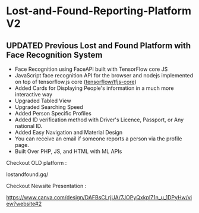 # Lost-and-Found-Reporting-Platform V2

## UPDATED Previous Lost and Found Platform with Face Recognition System


- Face Recognition using FaceAPI built with TensorFlow core JS
- JavaScript face recognition API for the browser and nodejs implemented on top of tensorflow.js core ([tensorflow/tfjs-core](https://github.com/tensorflow/tfjs))
- Added Cards for Displaying People's information in a much more interactive way
- Upgraded Tabled View
- Upgraded Searching Speed
- Added Person Specific Profiles
- Added ID verification method with Driver's Licence, Passport, or Any national ID.
- Added Easy Navigation and Material Design
- You can receive an email if someone reports a person via the profile page.
- Built Over PHP, JS, and HTML with ML APIs

Checkout OLD platform : 

lostandfound.gq/

Checkout Newsite Presentation :

https://www.canva.com/design/DAFBsCLrjUA/7JOPyQxkpl71n_u_1DPyHw/view?website#2
